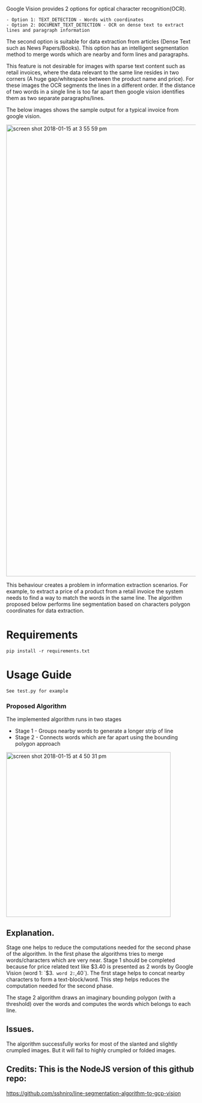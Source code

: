 Google Vision provides 2 options for optical character recognition(OCR).

````
- Option 1: TEXT_DETECTION - Words with coordinates
- Option 2: DOCUMENT_TEXT_DETECTION - OCR on dense text to extract lines and paragraph information
````

The second option is suitable for data extraction from articles (Dense Text such as News Papers/Books). This option has an
intelligent segmentation method to merge words which are nearby and form lines and paragraphs.

This feature is not desirable for images with sparse text content such as retail invoices, where the data relevant to the same line
resides in two corners (A huge gap/whitespace between the product name and price). For these images the OCR segments the
lines in a different order. If the distance of two words in a single line is too far apart then google vision identifies
them as two separate paragraphs/lines.

The below images shows the sample output for a typical invoice from google vision.

<img width="1198" alt="screen shot 2018-01-15 at 3 55 59 pm" src="https://user-images.githubusercontent.com/13045528/34937970-9f2e93b8-fa0c-11e7-9521-0fc6ad191e0d.png">

This behaviour creates a problem in information extraction scenarios. For example, to extract a price of a product from a
retail invoice the system needs to find a way to match the words in the same line. The algorithm proposed below performs
line segmentation based on characters polygon coordinates for data extraction.

# Requirements

````
pip install -r requirements.txt
````

# Usage Guide

````
See test.py for example
````

### Proposed Algorithm

The implemented algorithm runs in two stages

- Stage 1 - Groups nearby words to generate a longer strip of line
- Stage 2 - Connects words which are far apart using the bounding polygon approach

<img width="437" alt="screen shot 2018-01-15 at 4 50 31 pm" src="https://user-images.githubusercontent.com/13045528/34940084-415cf57e-fa14-11e7-8099-ffa7fbce1b21.png">


## Explanation.

Stage one helps to reduce the computations needed for the second phase of the algorithm. In the first phase the algorithms
tries to merge words/characters which are very near. Stage 1 should be completed because for price related text like $3.40 is presented as 2 words by
Google Vision (word 1: `$3.` word 2:`,40`). The first stage helps to concat nearby characters to form a text-block/word.
This step helps reduces the computation needed for the second phase.

The stage 2 algorithm draws an imaginary bounding polygon (with a threshold) over the words and computes the
words which belongs to each line.

## Issues.

The algorithm successfully works for most of the slanted and slightly crumpled images. But it will fail to highly
crumpled or folded images.

## Credits: This is the NodeJS version of this github repo:
https://github.com/sshniro/line-segmentation-algorithm-to-gcp-vision
